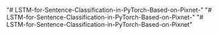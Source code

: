 "# LSTM-for-Sentence-Classification-in-PyTorch-Based-on-Pixnet-" 
"# LSTM-for-Sentence-Classification-in-PyTorch-Based-on-Pixnet-" 
"# LSTM-for-Sentence-Classification-in-PyTorch-Based-on-Pixnet" 
